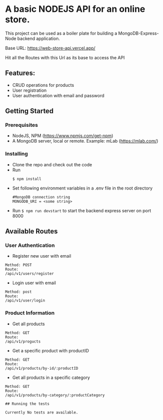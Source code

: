 # A basic NODEJS API for an online store.
This project can be used as a boiler plate for building a MongoDB-Express-Node backend application.

Base URL: https://web-store-api.vercel.app/

Hit all the Routes with this Url as its base to access the API

## Features:
  - CRUD operations for products
  - User registration
  - User authentication with email and password

## Getting Started
### Prerequisites

 - NodeJS, NPM (https://www.npmjs.com/get-npm)
 - A MongoDB server, local or remote. Example: mLab (https://mlab.com/)

 ### Installing

  - Clone the repo and check out the code
  - Run 
    ```
    $ npm install 

  - Set following environment variables in a .env file in the root directory
    ``` 
    #MongoDB connection string
    MONGODB_URI = <some string>

  - Run ``$ npm run devstart`` to start the backend express server on port 8000


## Available Routes
### User Authentication

- Register new user with email

```
Method: POST
Route:
/api/v1/users/register
```


- Login user with email

```
Method: post
Route:
/api/v1/user/login
```

### Product Information

- Get all products

```
Method: GET
Route:
/api/v1/progucts
```

- Get a specific product with productID

```
Method: GET
Route:
/api/v1/products/by-id/:productID
```

- Get all products in a specific category

```
Method: GET
Route:
/api/v1/products/by-category/:productCategory

## Running the tests

Currently No tests are available.
```